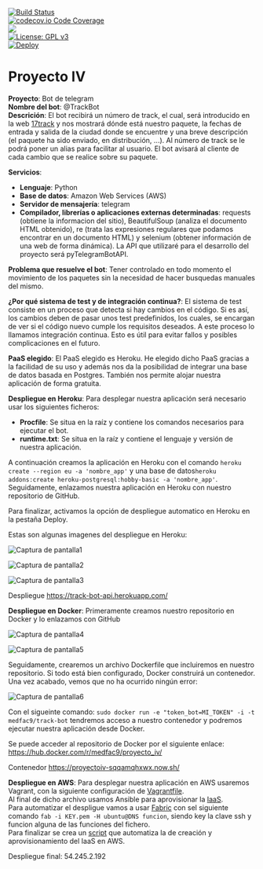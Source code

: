 [![Build Status](https://travis-ci.org/Medfac9/Proyecto_IV.svg?branch=master)](https://travis-ci.org/Medfac9/Proyecto_IV)     
[![codecov.io Code Coverage](https://img.shields.io/codecov/c/github/Medfac9/Proyecto_IV.svg)](https://codecov.io/gh/Medfac9/Proyecto_IV)  
![](https://dockerbuildbadges.quelltext.eu/status.svg?organization=medfac9&repository=proyecto_iv)  
[![License: GPL v3](https://img.shields.io/badge/License-GPL%20v3-blue.svg)](https://www.gnu.org/licenses/gpl-3.0)  
[![Deploy](https://www.herokucdn.com/deploy/button.svg)](https://heroku.com/deploy?template=https://github.com/Medfac9/Proyecto_IV)

# Proyecto IV
**Proyecto**: Bot de telegram  
**Nombre del bot**: @TrackBot  
**Descrición**: El bot recibirá un número de track, el cual, será introducido en la web [17track](http://www.17track.net/) y nos mostrará dónde está nuestro paquete, la fechas de entrada y salida de la ciudad donde se encuentre y una breve descripción (el paquete ha sido enviado, en distribución, ...). Al número de track se le podrá poner un alias para facilitar al usuario. El bot avisará al cliente de cada cambio que se realice sobre su paquete.  

**Servicios**:  
* **Lenguaje**: Python
* **Base de datos**: Amazon Web Services (AWS)
* **Servidor de mensajería**: telegram
* **Compilador, librerías o aplicaciones externas determinadas**: requests (obtiene la informacion del sitio), BeautifulSoup (analiza el documento HTML obtenido), re (trata las expresiones regulares que podamos encontrar en un documento HTML) y selenium (obtener información de una web de forma dinámica). La API que utilizaré para el desarrollo del proyecto será pyTelegramBotAPI.

**Problema que resuelve el bot**: Tener controlado en todo momento el movimiento de los paquetes sin la necesidad de hacer busquedas manuales del mismo.  

**¿Por qué sistema de test y de integración continua?**: El sistema de test consiste en un proceso que detecta si hay cambios en el código. Si es así, los cambios deben de pasar unos test predefinidos, los cuales, se encargan de ver si el código nuevo cumple los requisitos deseados. A este proceso lo llamamos integración continua. Esto es útil para evitar fallos y posibles complicaciones en el futuro.

**PaaS elegido**: El PaaS elegido es Heroku. He elegido dicho PaaS gracias a la facilidad de su uso y además nos da la posibilidad de integrar una base de datos basada en Postgres. También nos permite alojar nuestra aplicación de forma gratuita.

**Despliegue en Heroku**: Para desplegar nuestra aplicación será necesario usar los siguientes ficheros:
* **Procfile**: Se situa en la raíz y contiene los comandos necesarios para ejecutar el bot.
* **runtime.txt**: Se situa en la raíz y contiene el lenguaje y versión de nuestra aplicación.

A continuación creamos la aplicación en Heroku con el comando `heroku create --region eu -a 'nombre_app'` y una base de datos`heroku addons:create heroku-postgresql:hobby-basic -a 'nombre_app'`. Seguidamente, enlazamos nuestra aplicación en Heroku con nuestro repositorio de GitHub.

Para finalizar, activamos la opción de despliegue automatico en Heroku en la pestaña Deploy.

Estas son algunas imagenes del despliegue en Heroku:

![Captura de pantalla1](https://imgur.com/ooRurRc.jpg)

![Captura de pantalla2](https://imgur.com/On3dZ70.jpg)

![Captura de pantalla3](https://imgur.com/qqdqVr6.jpg)

Despliegue https://track-bot-api.herokuapp.com/

**Despliegue en Docker**: Primeramente creamos nuestro repositorio en Docker y lo enlazamos con GitHub

![Captura de pantalla4](https://imgur.com/tkfk9fy.jpg)

![Captura de pantalla5](https://imgur.com/9f8GAQP.jpg)

Seguidamente, crearemos un archivo Dockerfile que incluiremos en nuestro repositorio. Si todo está bien configurado, Docker construirá un contenedor. Una vez acabado, vemos que no ha ocurrido ningún error:

![Captura de pantalla6](https://imgur.com/Z9dLq5E.jpg)

Con el sigueinte comando: `sudo docker run -e "token_bot=MI_TOKEN" -i -t medfac9/track-bot` tendremos acceso a nuestro contenedor y podremos ejecutar nuestra aplicación desde Docker.

Se puede acceder al repositorio de Docker por el siguiente enlace: https://hub.docker.com/r/medfac9/proyecto_iv/

Contenedor https://proyectoiv-sqqamqhxwx.now.sh/

**Despliegue en AWS**: Para desplegar nuestra aplicación en AWS usaremos Vagrant, con la siguiente configuración de [Vagrantfile](https://github.com/Medfac9/Proyecto_IV/blob/master/Vagrantfile).  
Al final de dicho archivo usamos Ansible para aprovisionar la [IaaS](https://github.com/Medfac9/Proyecto_IV/blob/master/ansible_bot.yml).  
Para automatizar el despligue vamos a usar [Fabric](https://github.com/Medfac9/Proyecto_IV/blob/master/despliegue/fabfile.py) con sel siguiente comando `fab -i KEY.pem -H ubuntu@DNS funcion`, siendo key la clave ssh y funcion alguna de las funciones del fichero.  
Para finalizar se crea un [script](https://github.com/Medfac9/Proyecto_IV/blob/master/script/provision.sh) que automatiza la de creación y aprovisionamiento del IaaS en AWS.

Despliegue final: 54.245.2.192
